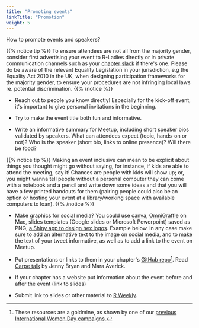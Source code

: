 ```yaml
---
title: "Promoting events"
linkTitle: "Promotion"
weight: 5
---
```


How to promote events and speakers?

{{% notice tip %}}
To ensure attendees are not all from the majority gender, consider first advertising your event to R-Ladies directly or in private communication channels such as your [chapter slack](/organization/online-presence/slack/) if there's one.
Please do be aware of the relevant Equality Legislation in your jurisdiction, e.g the Equality Act 2010 in the UK, when designing participation frameworks for the majority gender, to ensure your procedures are not infringing local laws re. potential discrimination.
{{% /notice %}}

- Reach out to people you know directly! Especially for the kick-off event, it's important to give personal invitations in the beginning.

- Try to make the event title both fun and informative.

- Write an informative summary for Meetup, including short speaker bios validated by speakers. What can attendees expect (topic, hands-on or not)? Who is the speaker (short bio, links to online presence)? Will there be food?

{{% notice tip %}}
Making an event inclusive can mean to be explicit about things you thought might go without saying, for instance, if kids are able to attend the meeting, say it! Chances are people with kids will show up; or, you might wanna tell people without a personal computer they can come with a notebook and a pencil and write down some ideas and that you will have a few printed handouts for them (pairing people could also be an option or hosting your event at a library/working space with available computers to loan).
{{% /notice %}}

- Make graphics for social media? You could use [canva](https://canva.com/), [OmniGraffle](https://www.omnigroup.com/omnigraffle/) on Mac, slides templates (Google slides or Microsoft Powerpoint) saved as PNG, [a Shiny app to design hex logos](https://connect.thinkr.fr/hexmake/). Example below. In any case make sure to add an alternative text to the image on social media, and to make the text of your tweet informative, as well as to add a link to the event on Meetup.

- Put presentations or links to them in your chapter's [GitHub repo](/organization/tech/accounts/#github)[^iwd]. Read [Carpe talk](https://www.tidyverse.org/blog/2018/07/carpe-talk/) by Jenny Bryan and Mara Averick.

- If your chapter has a website put information about the event before and after the event (link to slides)

- Submit link to slides or other material to [R Weekly](https://github.com/rweekly/rweekly.org#how-to-have-my-content-shared-by-r-weekly).

[^iwd]: These resources are a goldmine, as shown by one of our [previous International Women Day campaigns](https://github.com/rladies/IWD).
